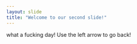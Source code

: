 ```yaml
---
layout: slide
title: "Welcome to our second slide!"
---
```

what a fucking day!
Use the left arrow to go back!

